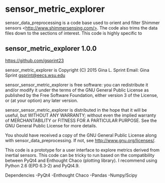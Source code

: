 sensor_metric_explorer
==========================

sensor_data_preprocessing is a code base used to orient and filter Shimmer sensors  &lt;http://www.shimmersensing.com/>. The code also trims the data files down to the sections of interest. This code is highly specific to 

sensor_metric_explorer 1.0.0
------------
https://github.com/gsprint23

sensor_metric_explorer is Copyright (C) 2015 Gina L. Sprint
Email: Gina Sprint <gsprint@eecs.wsu.edu>

sensor_sensor_metric_explorer is free software: you can redistribute it and/or modify
it under the terms of the GNU General Public License as published by
the Free Software Foundation, either version 3 of the License, or
(at your option) any later version.

sensor_sensor_metric_explorer is distributed in the hope that it will be useful,
but WITHOUT ANY WARRANTY; without even the implied warranty of 
MERCHANTABILITY or FITNESS FOR A PARTICULAR PURPOSE.  See the 
GNU General Public License for more details.
 
You should have received a copy of the GNU General Public License
along with sensor_data_preprocessing.  If not, see <http://www.gnu.org/licenses/>.

This code is a prototype for a user interface to explore metrics derived from 
inertial sensors. This code can be tricky to run based on the compatibility
between PyQt4 and Enthought Chaco (plotting library). I recommend using
Python 2.6 (EPD 6.3-2) and PyQt4.9.

Dependencies
-PyQt4
-Enthought Chaco
-Pandas
-Numpy/Scipy
